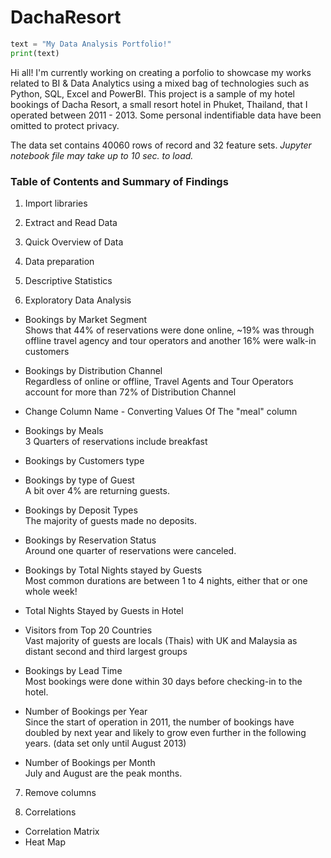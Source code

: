# DachaResort
``` python
text = "My Data Analysis Portfolio!"
print(text)
```
Hi all!
I'm currently working on creating a porfolio to showcase my works related to BI & Data Analytics using a mixed bag of technologies such as Python, SQL, Excel and PowerBI. This project is a  sample of my hotel bookings of Dacha Resort, a small resort hotel in Phuket, Thailand, that I operated between 2011 - 2013. Some personal indentifiable data have been omitted to protect privacy.

The data set contains 40060 rows of record and 32 feature sets.
*Jupyter notebook file may take up to 10 sec. to load.*

### Table of Contents and Summary of Findings

1. Import libraries

2. Extract and Read Data

3. Quick Overview of Data

4. Data preparation

5. Descriptive Statistics

6. Exploratory Data Analysis

- Bookings by Market Segment \
    Shows that 44% of reservations were done online, ~19% was through offline travel agency and tour operators and another 16% were walk-in customers

- Bookings by Distribution Channel \
    Regardless of online or offline, Travel Agents and Tour Operators account for more than 72% of Distribution Channel
    
- Change Column Name - Converting Values Of The "meal" column

- Bookings by Meals \
  3 Quarters of reservations include breakfast

- Bookings by Customers type
- Bookings by type of Guest \
    A bit over 4% are returning guests.
- Bookings by Deposit Types \
  The majority of guests made no deposits.
  
- Bookings by Reservation Status \
    Around one quarter of reservations were canceled.
    
- Bookings by Total Nights stayed by Guests \
    Most common durations are between 1 to 4 nights, either that or one whole week!
    
- Total Nights Stayed by Guests in Hotel
- Visitors from Top 20 Countries \
    Vast majority of guests are locals (Thais) with UK and Malaysia as distant second and third largest groups
- Bookings by Lead Time \
    Most bookings were done within 30 days before checking-in to the hotel.
    
- Number of Bookings per Year \
    Since the start of operation in 2011, the number of bookings have doubled by next year and likely to grow even further in the following years. (data set only until August 2013)
    
- Number of Bookings per Month \
    July and August are the peak months.
    
7. Remove columns

8. Correlations
- Correlation Matrix
- Heat Map
